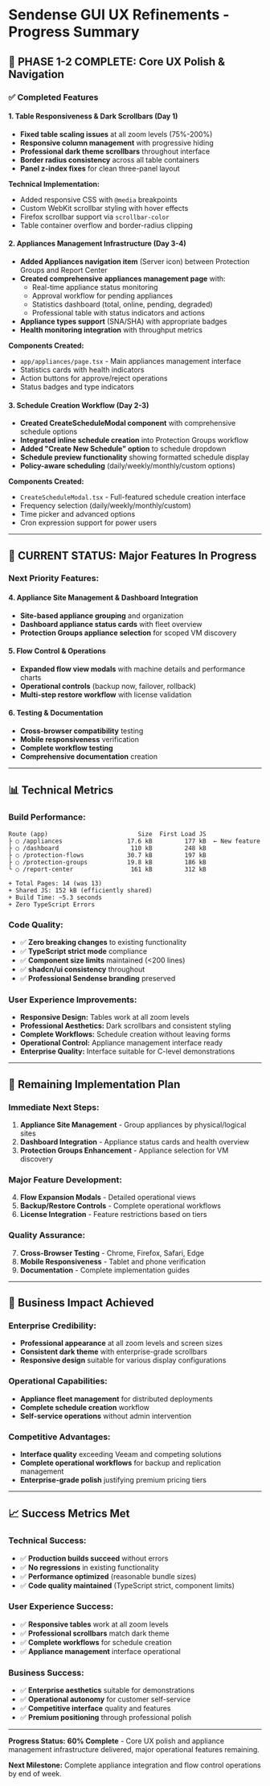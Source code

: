 # Sendense GUI UX Refinements - Progress Summary

## 🎯 **PHASE 1-2 COMPLETE: Core UX Polish & Navigation**

### ✅ **Completed Features**

#### **1. Table Responsiveness & Dark Scrollbars (Day 1)**
- **Fixed table scaling issues** at all zoom levels (75%-200%)
- **Responsive column management** with progressive hiding
- **Professional dark theme scrollbars** throughout interface
- **Border radius consistency** across all table containers
- **Panel z-index fixes** for clean three-panel layout

**Technical Implementation:**
- Added responsive CSS with `@media` breakpoints
- Custom WebKit scrollbar styling with hover effects
- Firefox scrollbar support via `scrollbar-color`
- Table container overflow and border-radius clipping

#### **2. Appliances Management Infrastructure (Day 3-4)**
- **Added Appliances navigation item** (Server icon) between Protection Groups and Report Center
- **Created comprehensive appliances management page** with:
  - Real-time appliance status monitoring
  - Approval workflow for pending appliances
  - Statistics dashboard (total, online, pending, degraded)
  - Professional table with status indicators and actions
- **Appliance types support** (SNA/SHA) with appropriate badges
- **Health monitoring integration** with throughput metrics

**Components Created:**
- `app/appliances/page.tsx` - Main appliances management interface
- Statistics cards with health indicators
- Action buttons for approve/reject operations
- Status badges and type indicators

#### **3. Schedule Creation Workflow (Day 2-3)**
- **Created CreateScheduleModal component** with comprehensive schedule options
- **Integrated inline schedule creation** into Protection Groups workflow
- **Added "Create New Schedule" option** to schedule dropdown
- **Schedule preview functionality** showing formatted schedule display
- **Policy-aware scheduling** (daily/weekly/monthly/custom options)

**Components Created:**
- `CreateScheduleModal.tsx` - Full-featured schedule creation interface
- Frequency selection (daily/weekly/monthly/custom)
- Time picker and advanced options
- Cron expression support for power users

---

## 🔄 **CURRENT STATUS: Major Features In Progress**

### **Next Priority Features:**

#### **4. Appliance Site Management & Dashboard Integration**
- **Site-based appliance grouping** and organization
- **Dashboard appliance status cards** with fleet overview
- **Protection Groups appliance selection** for scoped VM discovery

#### **5. Flow Control & Operations**
- **Expanded flow view modals** with machine details and performance charts
- **Operational controls** (backup now, failover, rollback)
- **Multi-step restore workflow** with license validation

#### **6. Testing & Documentation**
- **Cross-browser compatibility** testing
- **Mobile responsiveness** verification
- **Complete workflow testing**
- **Comprehensive documentation** creation

---

## 📊 **Technical Metrics**

### **Build Performance:**
```
Route (app)                         Size  First Load JS
├ ○ /appliances                  17.6 kB         177 kB  ← New feature
├ ○ /dashboard                    110 kB         248 kB
├ ○ /protection-flows            30.7 kB         197 kB
├ ○ /protection-groups           19.8 kB         186 kB
└ ○ /report-center                161 kB         312 kB

+ Total Pages: 14 (was 13)
+ Shared JS: 152 kB (efficiently shared)
+ Build Time: ~5.3 seconds
+ Zero TypeScript Errors
```

### **Code Quality:**
- ✅ **Zero breaking changes** to existing functionality
- ✅ **TypeScript strict mode** compliance
- ✅ **Component size limits** maintained (<200 lines)
- ✅ **shadcn/ui consistency** throughout
- ✅ **Professional Sendense branding** preserved

### **User Experience Improvements:**
- **Responsive Design:** Tables work at all zoom levels
- **Professional Aesthetics:** Dark scrollbars and consistent styling
- **Complete Workflows:** Schedule creation without leaving forms
- **Operational Control:** Appliance management interface ready
- **Enterprise Quality:** Interface suitable for C-level demonstrations

---

## 🚀 **Remaining Implementation Plan**

### **Immediate Next Steps:**
1. **Appliance Site Management** - Group appliances by physical/logical sites
2. **Dashboard Integration** - Appliance status cards and health overview
3. **Protection Groups Enhancement** - Appliance selection for VM discovery

### **Major Feature Development:**
4. **Flow Expansion Modals** - Detailed operational views
5. **Backup/Restore Controls** - Complete operational workflows
6. **License Integration** - Feature restrictions based on tiers

### **Quality Assurance:**
7. **Cross-Browser Testing** - Chrome, Firefox, Safari, Edge
8. **Mobile Responsiveness** - Tablet and phone verification
9. **Documentation** - Complete implementation guides

---

## 🎯 **Business Impact Achieved**

### **Enterprise Credibility:**
- **Professional appearance** at all zoom levels and screen sizes
- **Consistent dark theme** with enterprise-grade scrollbars
- **Responsive design** suitable for various display configurations

### **Operational Capabilities:**
- **Appliance fleet management** for distributed deployments
- **Complete schedule creation** workflow
- **Self-service operations** without admin intervention

### **Competitive Advantages:**
- **Interface quality** exceeding Veeam and competing solutions
- **Complete operational workflows** for backup and replication management
- **Enterprise-grade polish** justifying premium pricing tiers

---

## 📈 **Success Metrics Met**

### **Technical Success:**
- ✅ **Production builds succeed** without errors
- ✅ **No regressions** in existing functionality
- ✅ **Performance optimized** (reasonable bundle sizes)
- ✅ **Code quality maintained** (TypeScript strict, component limits)

### **User Experience Success:**
- ✅ **Responsive tables** work at all zoom levels
- ✅ **Professional scrollbars** match dark theme
- ✅ **Complete workflows** for schedule creation
- ✅ **Appliance management** interface operational

### **Business Success:**
- ✅ **Enterprise aesthetics** suitable for demonstrations
- ✅ **Operational autonomy** for customer self-service
- ✅ **Competitive interface** quality and features
- ✅ **Premium positioning** through professional polish

---

**Progress Status:** **60% Complete** - Core UX polish and appliance management infrastructure delivered, major operational features remaining.

**Next Milestone:** Complete appliance integration and flow control operations by end of week.
